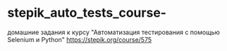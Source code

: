 # stepik_auto_tests_course-
домашние задания к курсу "Автоматизация тестирования с помощью Selenium и Python"
https://stepik.org/course/575